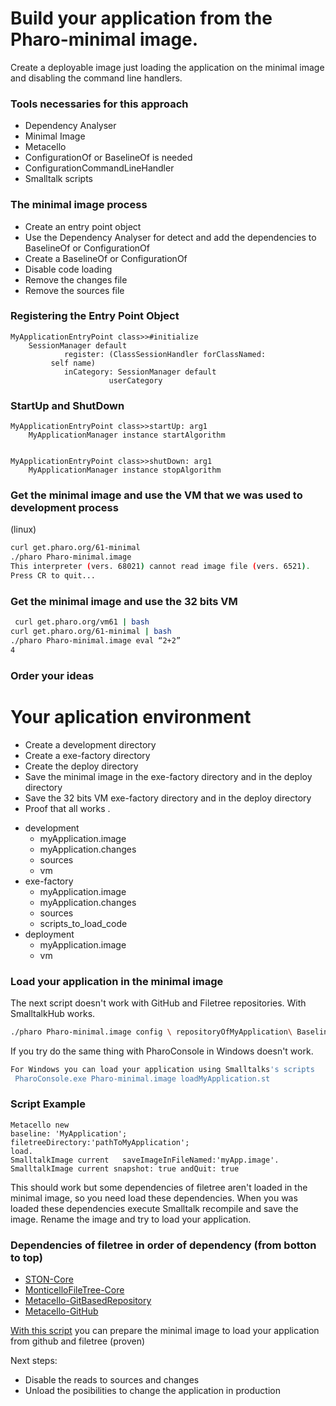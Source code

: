 # Build your application from the Pharo-minimal image.
Create a deployable image just  loading the application on the minimal image and disabling the command line handlers.
### Tools necessaries for this approach
- Dependency Analyser
- Minimal Image
- Metacello
- ConfigurationOf or BaselineOf is needed
- ConfigurationCommandLineHandler 
- Smalltalk scripts
### The minimal image process
- Create an entry point object
- Use the Dependency Analyser for detect and add the dependencies to BaselineOf or ConfigurationOf
- Create a BaselineOf or ConfigurationOf
- Disable code loading
- Remove the changes file
- Remove the sources file
### Registering the Entry Point Object

```st
MyApplicationEntryPoint class>>#initialize
    SessionManager default
            register: (ClassSessionHandler forClassNamed: 
         self name)
            inCategory: SessionManager default 
                      userCategory
```


### StartUp and ShutDown
```st
MyApplicationEntryPoint class>>startUp: arg1
    MyApplicationManager instance startAlgorithm


MyApplicationEntryPoint class>>shutDown: arg1
    MyApplicationManager instance stopAlgorithm
 ```
 
### Get the minimal image and use the VM that we was used to development process
(linux)
```sh
curl get.pharo.org/61-minimal
./pharo Pharo-minimal.image
This interpreter (vers. 68021) cannot read image file (vers. 6521).
Press CR to quit...

```
 ### Get the minimal image and use the 32 bits VM
 
```sh
 curl get.pharo.org/vm61 | bash
curl get.pharo.org/61-minimal | bash
./pharo Pharo-minimal.image eval “2+2”
4
```
 ### Order your ideas
 # Your aplication environment

- Create a development directory
- Create a exe-factory directory
- Create the deploy directory
- Save the minimal image in the exe-factory directory and in the deploy directory
- Save the 32 bits VM exe-factory directory and in the deploy directory
- Proof that all works
.

 * development
   * myApplication.image
   * myApplication.changes
   * sources
   * vm
 * exe-factory
   * myApplication.image
   * myApplication.changes
   * sources
   * scripts_to_load_code
 * deployment
   * myApplication.image
   * vm


### Load your application in the minimal image
The next script doesn't work with GitHub and Filetree repositories. 
With SmalltalkHub works.
```sh
./pharo Pharo-minimal.image config \ repositoryOfMyApplication\ BaselineOfMyApplication\ --install=baseline

```


If you try do the same thing with PharoConsole in Windows doesn't work.
```sh
For Windows you can load your application using Smalltalks's scripts
 PharoConsole.exe Pharo-minimal.image loadMyApplication.st
```
### Script Example

```st
Metacello new
baseline: 'MyApplication';
filetreeDirectory:'pathToMyApplication';
load.
SmalltalkImage current   saveImageInFileNamed:'myApp.image'.
SmalltalkImage current snapshot: true andQuit: true
```
This should work but some dependencies of filetree aren't loaded in the minimal image, so you need load these dependencies.
When you was loaded these dependencies execute Smalltalk recompile and save the image.
Rename the image and try to load your application.
### Dependencies of filetree in order of dependency (from botton to top)

  - [STON-Core](https://ci.inria.fr/pharo-contribution/job/EnterprisePharoBook/lastSuccessfulBuild/artifact/book-result/STON/STON.html)
  - [MonticelloFileTree-Core](https://gist.github.com/despotadesdibujau/c4e60ba35430f650ae1d3a9d52dc8788)
  - [Metacello-GitBasedRepository](https://gist.github.com/despotadesdibujau/172b75e19970b3ceb5ba2337e53c3088)
  - [Metacello-GitHub](https://gist.github.com/despotadesdibujau/053dcd8ff12bf84977aaf862b70fac76)
  
 [With this script](https://gist.github.com/despotadesdibujau/804115f5be69554a047ad2e3ecd0b201) you can prepare the minimal image to load your application from github and filetree (proven)
  
 Next steps:
 - Disable the reads to sources and changes
 - Unload the posibilities to change the application in production
 
